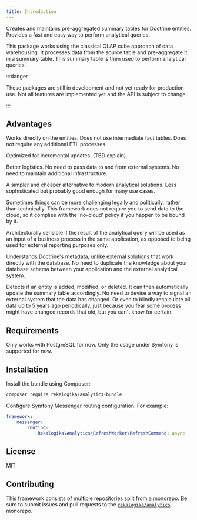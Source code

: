 ```yaml
---
title: Introduction
---
```


Creates and maintains pre-aggregated summary tables for Doctrine entities.
Provides a fast and easy way to perform analytical queries.

This package works using the classical OLAP cube approach of data warehousing.
It processes data from the source table and pre-aggregate it in a summary table.
This summary table is then used to perform analytical queries.

:::danger

These packages are still in development and not yet ready for production use.
Not all features are implemented yet and the API is subject to change.

:::

## Advantages

Works directly on the entities. Does not use intermediate fact tables. Does not
require any additional ETL processes.

Optimized for incremental updates. (TBD explain)

Better logistics. No need to pass data to and from external systems. No need to
maintain additional infrastructure.

A simpler and cheaper alternative to modern analytical solutions. Less
sophisticated but probably good enough for many use cases.

Sometimes things can be more challenging legally and politically, rather than
technically. This framework does not require you to send data to the cloud, so
it complies with the 'no-cloud' policy if you happen to be bound by it.

Architecturally sensible if the result of the analytical query will be used as
an input of a business process in the same application, as opposed to being used
for external reporting purposes only.

Understands Doctrine's metadata, unlike external solutions that work directly
with the database. No need to duplicate the knowledge about your database
schema between your application and the external analytical system.

Detects if an entity is added, modified, or deleted. It can then automatically
update the summary table accordingly. No need to devise a way to signal an
external system that the data has changed. Or even to blindly recalculate all
data up to 5 years ago periodically, just because you fear some process might
have changed records that old, but you can't know for certain.

## Requirements

Only works with PostgreSQL for now. Only the usage under Symfony is supported
for now.

## Installation

Install the bundle using Composer:

```bash
composer require rekalogika/analytics-bundle
```

Configure Symfony Messenger routing configuration. For example:

```yaml title="config/packages/messenger.yaml"
framework:
    messenger:
        routing:
            Rekalogika\Analytics\RefreshWorker\RefreshCommand: async
```

## License

MIT

## Contributing

This framework consists of multiple repositories split from a monorepo. Be
sure to submit issues and pull requests to the
[`rekalogika/analytics`](https://github.com/rekalogika/analytics) monorepo.